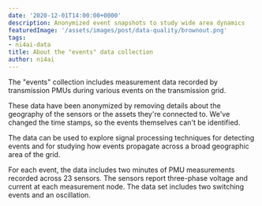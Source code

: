 ```yaml
---
date: '2020-12-01T14:00:00+0000'
description: Anonymized event snapshots to study wide area dynamics
featuredImage: '/assets/images/post/data-quality/brownout.png'
tags:
- ni4ai-data
title: About the "events" data collection
author: ni4ai
---
```


The "events" collection includes measurement data recorded by transmission PMUs during various events on the transmission grid. 

These data have been anonymized by removing details about the geography of the sensors or the assets they're connected to. We've changed the time stamps, so the events themselves can't be identified.

The data can be used to explore signal processing techniques for detecting events and for studying how events propagate across a broad geographic area of the grid.

For each event, the data includes two minutes of PMU measurements recorded across 23 sensors. The sensors report three-phase voltage and current at each measurement node. The data set includes two switching events and an oscillation.
